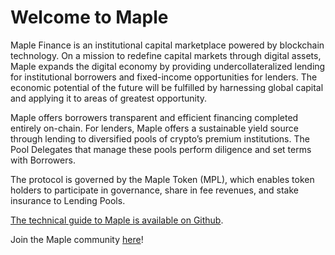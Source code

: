 # Welcome to Maple

Maple Finance is an institutional capital marketplace powered by blockchain technology. On a mission to redefine capital markets through digital assets, Maple expands the digital economy by providing undercollateralized lending for institutional borrowers and fixed-income opportunities for lenders. The economic potential of the future will be fulfilled by harnessing global capital and applying it to areas of greatest opportunity.

Maple offers borrowers transparent and efficient financing completed entirely on-chain. For lenders, Maple offers a sustainable yield source through lending to diversified pools of crypto’s premium institutions. The Pool Delegates that manage these pools perform diligence and set terms with Borrowers.

The protocol is governed by the Maple Token \(MPL\), which enables token holders to participate in governance, share in fee revenues, and stake insurance to Lending Pools.

[The technical guide to Maple is available on Github](https://github.com/maple-labs/maple-core/wiki).

Join the Maple community [here](https://discord.gg/rn3fU7Zxxj)!

